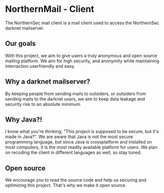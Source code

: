NorthernMail - Client
=====================

The NorthernSec mail client is a mail client used to access the
NorthernSec darknet mailserver.

Our goals
---------

With this project, we aim to give users a truly anonymous and open
 source mailing platform. We aim for high security, and anonymity while
 maintaining interraction userfriendly and easy.

Why a darknet mailserver?
-------------------------

By keeping people from sending mails to outsiders, or outsiders from
 sending mails to the darknet users, we aim to keep data leakage and
 security risk to an absolute minimum.

Why Java?!
----------

I know what you're thinking; "This project is supposed to be secure,
 but it's made in Java?". We are aware that Java is not the most secure
 programming language, but since Java is crossplatform and installed on
 most computers, it is the most readily available platform for users.
We plan on recoding the client in different languages as well, so stay
 tuned.

Open source
-----------

We encourage you to read the source code and help us securing and
 optimizing this project. That's why we make it open source.
